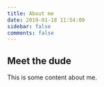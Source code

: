 ```yaml
---
title: About me
date: 2019-01-18 11:54:09
sidebar: false
comments: false
---
```

## Meet the dude
This is some content about me.